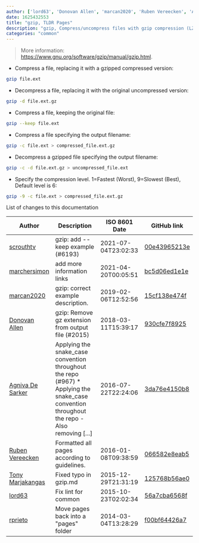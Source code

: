 ```yaml
---
author: ['lord63', 'Donovan Allen', 'marcan2020', 'Ruben Vereecken', 'Agniva De Sarker', 'scrouthtv', 'Tony Marjakangas', 'rprieto', 'marchersimon']
date: 1625432553
title: "gzip, TLDR Pages"
description: "gzip, Compress/uncompress files with gzip compression (LZ77)."
categories: "common"
---
```

> More information: <https://www.gnu.org/software/gzip/manual/gzip.html>.

- Compress a file, replacing it with a gzipped compressed version:

```bash
gzip file.ext
```

- Decompress a file, replacing it with the original uncompressed version:

```bash
gzip -d file.ext.gz
```

- Compress a file, keeping the original file:

```bash
gzip --keep file.ext
```

- Compress a file specifying the output filename:

```bash
gzip -c file.ext > compressed_file.ext.gz
```

- Decompress a gzipped file specifying the output filename:

```bash
gzip -c -d file.ext.gz > uncompressed_file.ext
```

- Specify the compression level. 1=Fastest (Worst), 9=Slowest (Best), Default level is 6:

```bash
gzip -9 -c file.ext > compressed_file.ext.gz
```
List of changes to this documentation


Author | Description | ISO 8601 Date | GitHub link
------|-----|-----|-----
[scrouthtv](mailto:lennivh24@gmail.com) | gzip: add --keep example (#6193) | 2021-07-04T23:02:33 | [00e43965213e](https://github.com/tldr-pages/tldr/commit/00e43965213e6f3a675040abb9f62bff5507ec83)
[marchersimon](mailto:marchersimon@zohomail.eu) | add more information links | 2021-04-20T00:05:51 | [bc5d06ed1e1e](https://github.com/tldr-pages/tldr/commit/bc5d06ed1e1e112cfb368a38ae5918ef124cdc22)
[marcan2020](mailto:marcan2020@gmail.com) | gzip: correct example description. | 2019-02-06T12:52:56 | [15cf138e474f](https://github.com/tldr-pages/tldr/commit/15cf138e474f5a940d9bc0f9e661bd51fec71429)
[Donovan Allen](mailto:me@donovanallen.net) | gzip: Remove gz extension from output file (#2015) | 2018-03-11T15:39:17 | [930cfe7f8925](https://github.com/tldr-pages/tldr/commit/930cfe7f89259df5df3aadcad21cb9ed4c74b033)
[Agniva De Sarker](mailto:agnivade@yahoo.co.in) | Applying the snake_case convention throughout the repo (#967) * Applying the snake_case convention throughout the repo - Also removing [...] | 2016-07-22T22:24:06 | [3da76e4150b8](https://github.com/tldr-pages/tldr/commit/3da76e4150b8631fd74aabfcc953cc23731b6bb8)
[Ruben Vereecken](mailto:rubenvereecken@gmail.com) | Formatted all pages according to guidelines. | 2016-01-08T09:38:59 | [066582e8eab5](https://github.com/tldr-pages/tldr/commit/066582e8eab57bce9861cc8d379e158d61f1cc95)
[Tony Marjakangas](mailto:Marza@users.noreply.github.com) | Fixed typo in gzip.md | 2015-12-29T21:31:19 | [125768b56ae0](https://github.com/tldr-pages/tldr/commit/125768b56ae016f099efa152930060789f077bdf)
[lord63](mailto:lord63.j@gmail.com) | Fix lint for common | 2015-10-23T02:02:34 | [56a7cba6568f](https://github.com/tldr-pages/tldr/commit/56a7cba6568fcdaaeca2ddf0b80341cfc7de6285)
[rprieto](mailto:choicesmade@gmail.com) | Move pages back into a "pages" folder | 2014-03-04T13:28:29 | [f00bf64426a7](https://github.com/tldr-pages/tldr/commit/f00bf64426a792ee3aac792f9c0aec3f8b1eaa7d)

